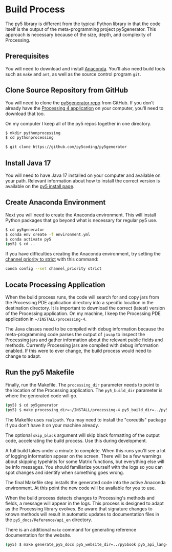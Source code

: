 # Build Process

The py5 library is different from the typical Python library in that the
code itself is the output of the meta-programming project py5generator.
This approach is necessary because of the size, depth, and complexity of
Processing.

## Prerequisites

You will need to download and install
[Anaconda](https://www.anaconda.com/products/individual). You'll also
need build tools such as `make` and `ant`, as well as the source control
program `git`.

## Clone Source Repository from GitHub

You will need to clone the [py5generator
repo](https://github.com/py5coding/py5generator) from GitHub. If you don't
already have the [Processing 4 application](https://processing.org/download) on
your computer, you'll need to download that too.

On my computer I keep all of the py5 repos together in one directory.

``` bash
$ mkdir pythonprocessing
$ cd pythonprocessing

$ git clone https://github.com/py5coding/py5generator
```

## Install Java 17

You will need to have Java 17 installed on your computer and available on your
path. Relevant information about how to install the correct version is available
on the [py5 install page](/content/install).

## Create Anaconda Environment

Next you will need to create the Anaconda environment. This will install
Python packages that go beyond what is necessary for regular py5 use.

``` bash
$ cd py5generator
$ conda env create -f environment.yml
$ conda activate py5
(py5) $ cd ..
```

If you have difficulties creating the Anaconda environment, try setting the
[channel priority to strict](https://conda.io/projects/conda/en/latest/user-guide/tasks/manage-channels.html#strict-channel-priority)
with this command:

```bash
conda config --set channel_priority strict
```

## Locate Processing Application

When the build process runs, the code will search for and copy
jars from the Processing PDE application directory into a specific location in
the destination directory. It is important to download the correct (latest)
version of the Processing application. On my machine, I keep the Processing PDE
application in `~/INSTALL/processing-4`.

The Java classes need to be compiled with debug information because
the meta-programming code parses the output of `javap` to inspect the
Processing jars and gather information about the relevant public fields and
methods. Currently Processing jars are compiled with debug information enabled.
If this were to ever change, the build process would need to change to adapt.

## Run the py5 Makefile

Finally, run the Makefile. The `processing_dir` parameter needs to point
to the location of the Processing application. The `py5_build_dir` parameter is
where the generated code will go.

``` bash
(py5) $ cd py5generator
(py5) $ make processing_dir=~/INSTALL/processing-4 py5_build_dir=../py5code skip_black=true
```

The Makefile uses `realpath`. You may need to install the "coreutils" package if
you don't have it on your machine already.

The optional `skip_black` argument will skip black formatting of
the output code, accelerating the build process. Use this during
development.

A full build takes under a minute to complete. When this runs you'll
see a lot of logging information appear on the screen. There will be a
few warnings about skipping typehints for some Matrix functions, but
everything else will be info messages. You should familiarize yourself
with the logs so you can spot changes and identify when something goes
wrong.

The final Makefile step installs the generated code into the active
Anaconda environment. At this point the new code will be available for
you to use.

When the build process detects changes to Processing's methods and fields, a
message will appear in the logs. This process is designed to adapt as the
Processing library evolves. Be aware that signature changes to known methods
will result in automatic updates to documentation files in the
`py5_docs/Reference/api_en` directory.

There is an additional `make` command for generating reference documentation for
the website.

``` bash
(py5) $ make generate_py5_docs py5_website_dir=../py5book py5_api_lang=api_en
```
